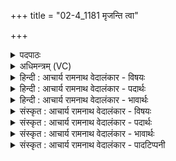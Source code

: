 +++
title = "02-4_1181 मृजन्ति त्वा"

+++
<details><summary>पदपाठः</summary>

मृ꣣ज꣡न्ति꣢। त्वा꣣। द꣡श꣢꣯। क्षि꣡पः꣢꣯। हि꣣न्व꣡न्ति꣢। स꣣प्त꣢। धी꣣त꣡यः꣢। अ꣡नु꣢꣯। वि꣡प्राः꣢꣯। वि। प्राः꣣। अमादिषुः। ११८१।
</details>

<details><summary>अधिमन्त्रम् (VC)</summary>

- पवमानः सोमः
- असितः काश्यपो देवलो वा
- गायत्री
- षड्जः
</details>

<details><summary>हिन्दी : आचार्य रामनाथ वेदालंकार - विषयः</summary>

अगले मन्त्र में जीवात्मा का विषय है।
</details>

<details><summary>हिन्दी : आचार्य रामनाथ वेदालंकार - पदार्थः</summary>

पदार्थान्वयभाषाः -  हे(सोम)कर्मानुसार मानव-शरीर में भेजे गए जीवात्मन्! (दश क्षिपः)दस प्राण(त्वा)तुझे(मृजन्ति)अलंकृत करते हैं।(सप्त धीतयः)मन,बुद्धि और पाँच ज्ञानेन्द्रियाँ ये सात ज्ञान-साधन तुझे(हिन्वन्ति)तृप्त करते हैं।(विप्राः)मेधावी विद्वज्जन तुझे(अनु अमादिषुः)साथ-साथ उत्साहित करते हैं ॥४॥
</details>

<details><summary>हिन्दी : आचार्य रामनाथ वेदालंकार - भावार्थः</summary>

भावार्थभाषाः -  जीवात्मा को परमेश्वर ने सब परमोत्कृष्ट साधनों के साथ शरीर में प्रविष्ट किया है,अतः वहाँ निवास करते हुए उसे पूर्ण उन्नति करनी चाहिए ॥४॥
</details>

<details><summary>संस्कृत : आचार्य रामनाथ वेदालंकार - विषयः</summary>

अथ जीवात्मविषय उच्यते।
</details>

<details><summary>संस्कृत : आचार्य रामनाथ वेदालंकार - पदार्थः</summary>

पदार्थान्वयभाषाः -  हे सोम कर्मानुसारं मानवदेहे प्रेरित जीवात्मन्! (दश क्षिपः)दशसंख्यकाः प्राणाः(त्वा)त्वाम्(मृजन्ति)अलङ्कुर्वन्ति[क्षिप्यन्ते स्वस्वस्थानेषु याः ताः क्षिपः।]किञ्च(सप्त धीतयः)सप्तसंख्यकानि मनोबुद्धिसहितानि पञ्च ज्ञानेन्द्रियाणि,त्वाम्(हिन्वन्ति)प्रीणयन्ति[हिवि प्रीणनार्थः,भ्वादिः।]।(विप्राः)मेधाविनो विद्वज्जनाः,त्वाम्(अनु अमादिषुः)अनुहर्षयन्ति।[अत्र लडर्थे लुङ्]॥४॥
</details>

<details><summary>संस्कृत : आचार्य रामनाथ वेदालंकार - भावार्थः</summary>

भावार्थभाषाः -  जीवात्मा परमेश्वरेण सर्वैः परमोत्कृष्टैः साधनैः सह शरीरं प्रवेशितोऽस्ति,अतस्तत्र निवसता तेन चरमोन्नतिः साधनीया ॥४॥
</details>

<details><summary>संस्कृत : आचार्य रामनाथ वेदालंकार - पादटिप्पनी</summary>

टिप्पणी:   १.ऋ० ९।८।४।
</details>